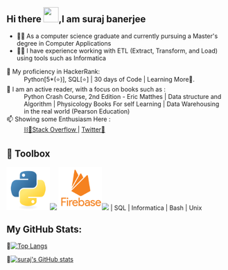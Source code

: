 ## Hi there <img src="https://raw.githubusercontent.com/MartinHeinz/MartinHeinz/master/wave.gif" width="35px" height="35px">,I am suraj banerjee

- 👨‍🎓 As a computer science graduate and currently pursuing a Master's degree in Computer Applications
- 👨‍💻 I have experience working with ETL (Extract, Transform, and Load) using tools such as Informatica 
<dl><dt>🌱 My proficiency in HackerRank:</dt> <dd>Python[5*(⭐)], SQL[⭐] | 30 days of Code | Learning More🛒.</dd>
<dt>📒 I am an active reader, with a focus on books such as : </dt>
<dd> Python Crash Course, 2nd Edition - Eric Matthes | Data structure and Algorithm | Physicology Books For self Learning | Data Warehousing in the real world (Pearson Education) </dd>
 <dt> 📫 Showing some Enthusiasm Here :</dt> <dd><a href="https://stackoverflow.com/users/12947226/suraj-0o0"> ⛓🧱Stack Overflow </a>  |  <a href="https://twitter.com/Suraj_1m"> Twitter🐤 </a> </dd> </dl>
 
 ## 🧧 Toolbox 
 
<img src="https://github.com/devicons/devicon/blob/2ae2a900d2f041da66e950e4d48052658d850630/icons/python/python-original.svg" width="100px" ><img src="https://raw.githubusercontent.com/jmnote/z-icons/master/svg/java.svg" width="100px"> <img src="https://github.com/devicons/devicon/blob/master/icons/firebase/firebase-plain-wordmark.svg" width="100px"><img src="https://raw.githubusercontent.com/jmnote/z-icons/master/svg/git.svg" width="100px">       | SQL | Informatica | Bash | Unix


## My GitHub Stats:

🔐[![Top Langs](https://github-readme-stats.vercel.app/api/top-langs/?username=surajbanerjee&show_icons=true&theme=radical)](https://github.com/surajbanerjee/github-readme-stats)

🔐[![suraj's GitHub stats](https://github-readme-stats.vercel.app/api?username=surajbanerjee&show_icons=true&theme=radical)](https://github.com/surajbanerjee/github-readme-stats)
